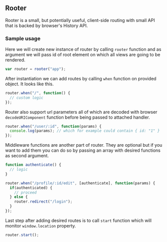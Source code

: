 ## Rooter

Rooter is a small, but potentially useful,  client-side routing with small API that is backed by browser's
History API.

### Sample usage

Here we will create new instance of router by calling `rooter` function and as
argument we will pass id of root element on which all views are going to be rendered.

```javascript
var router = rooter("app");
```

After instantiation we can add routes by calling `when` function on provided
object. It looks like this.

```javascript
router.when("/", function() {
  // custom logic
});
```

Router also support url parameters all of which are decoded with browser
`decodeURIComponent` function before being passed to attached handler.

```javascript
router.when("/user/:id", function(params) {
  console.log(params); // which for example could contain { id: "1" } 
});
```

Middleware functions are another part of router. They are optional but if you
want to add them you can do so by passing an array with desired functions as
second argument.

```javascript
function authenticate() {
  // logic
}

router.when("/profile/:id/edit", [authenticate], function(params) {
  if(authenticated) {
    // proceed
  } else {
    router.redirect("/login");
  }
});
```

Last step after adding desired routes is to call `start` function which will
monitor `window.location` property.

```javascript
router.start();
```
